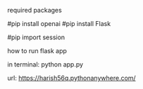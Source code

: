 
required packages

#pip install openai
#pip install Flask

#pip import session

   how to run flask app
   
   
  in terminal:
  python app.py
  
  
  
  url: https://harish56q.pythonanywhere.com/
  
  
